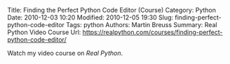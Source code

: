Title: Finding the Perfect Python Code Editor (Course)
Category: Python
Date: 2010-12-03 10:20
Modified: 2010-12-05 19:30
Slug: finding-perfect-python-code-editor
Tags: python
Authors: Martin Breuss
Summary: Real Python Video Course
Url: https://realpython.com/courses/finding-perfect-python-code-editor/

Watch my video course on _Real Python_.